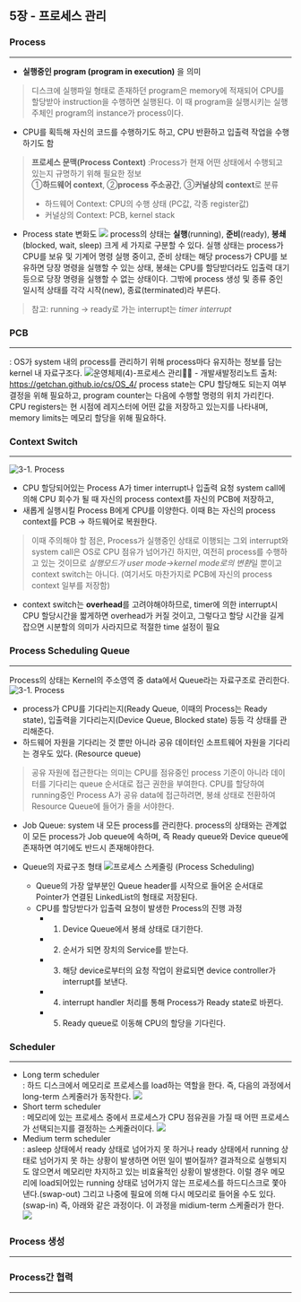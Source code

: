 ## 5장 - 프로세스 관리
### Process
---
- **실행중인 program (program in execution)** 을 의미
 > 디스크에 실행파일 형태로 존재하던 program은 memory에 적재되어 CPU를 할당받아 instruction을 수행하면 실행된다. 이 때 program을 실행시키는 실행 주체인 program의 instance가 process이다.
- CPU를 획득해 자신의 코드를 수행하기도 하고, CPU 반환하고 입출력 작업을 수행하기도 함
> **프로세스 문맥(Process Context)**
> :Process가 현재 어떤 상태에서 수행되고 있는지 규명하기 위해 필요한 정보  
>①**하드웨어 context**, ②**process 주소공간**, ③**커널상의 context**로 분류
>  - 하드웨어 Context: CPU의 수행 상태 (PC값, 각종 register값)
>  - 커널상의 Context: PCB, kernel stack 
- Process state 변화도
 ![](https://www2.cs.uic.edu/~jbell/CourseNotes/OperatingSystems/images/Chapter3/3_02_ProcessState.jpg)
process의 상태는 **실행**(running), **준비**(ready), **봉쇄**(blocked, wait, sleep) 크게 세 가지로 구분할 수 있다. 실행 상태는 process가 CPU를 보유 및 기계어 명령 실행 중이고, 준비 상태는 해당 process가 CPU를 보유하면 당장 명령을 실행할 수 있는 상태, 봉쇄는 CPU를 할당받더라도 입출력 대기 등으로 당장 명령을 실행할 수 없는 상태이다. 그밖에 process 생성 및 종류 중인 일시적 상태를 각각 시작(new), 종료(terminated)라 부른다. 
>참고: running -> ready로 가는 interrupt는 *timer interrupt*


### PCB
----
: OS가 system 내의 process를 관리하기 위해 process마다 유지하는 정보를 담는 kernel 내 자료구조다.
![운영체제(4)-프로세스 관리:man_factory_worker: - 개발새발정리노트](https://t1.daumcdn.net/cfile/tistory/99F6404A5B00FF8D16)
출처: https://getchan.github.io/cs/OS_4/
process state는 CPU 할당해도 되는지 여부 결정을 위해 필요하고,  program counter는 다음에 수행할 명령의 위치 가리킨다. CPU registers는 현 시점에 레지스터에 어떤 값을 저장하고 있는지를 나타내며, memory limits는 메모리 할당을 위해 필요하다.

### Context Switch
---
![3-1. Process](https://img1.daumcdn.net/thumb/R720x0.q80/?scode=mtistory2&fname=http%3A%2F%2Fcfile26.uf.tistory.com%2Fimage%2F997E5B425A42EFD10BC54B)
- CPU 할당되어있는 Process A가 timer interrupt나 입출력 요청 system call에 의해 CPU 회수가 될 때 자신의 process context를 자신의 PCB에 저장하고,  
- 새롭게 실행시킬 Process B에게 CPU를 이양한다. 이때 B는 자신의 process context를 PCB -> 하드웨어로 복원한다.
> 이때 주의해야 할 점은, Process가 실행중인 상태로 이행되는 그외 interrupt와 system call은 OS로 CPU 점유가 넘어가긴 하지만, 여전히 process를 수행하고 있는 것이므로 *실행모드가 user mode->kernel mode로의 변환*일 뿐이고 context switch는 아니다. (여기서도 마찬가지로 PCB에 자신의 process context 일부를 저장함)
- context switch는 **overhead**를 고려야해야하므로, timer에 의한 interrupt시 CPU 할당시간을 짧게하면 overhead가 커질 것이고, 그렇다고 할당 시간을 길게 잡으면 시분할의 의미가 사라지므로 적절한 time 설정이 필요

### Process Scheduling Queue
---
Process의 상태는 Kernel의 주소영역 중 data에서 Queue라는 자료구조로 관리한다.
![3-1. Process](https://img1.daumcdn.net/thumb/R720x0.q80/?scode=mtistory2&fname=http%3A%2F%2Fcfile6.uf.tistory.com%2Fimage%2F99D2B3435A42EF4C208C3E)
- process가 CPU를 기다리는지(Ready Queue, 이때의 Process는 Ready state), 입출력을 기다리는지(Device Queue, Blocked state) 등등 각 상태를 관리해준다.
- 하드웨어 자원을 기다리는 것 뿐만 아니라 공유 데이터인 소프트웨어 자원을 기다리는 경우도 있다.  (Resource queue)
>공유 자원에 접근한다는 의미는 CPU를 점유중인 process 기준이 아니라 데이터를 기다리는 queue 순서대로 접근 권한을 부여한다. CPU를 할당하여 running중인 Process A가 공유 data에 접근하려면, 봉쇄 상태로 전환하여 Resource Queue에 들어가 줄을 서야한다.

- Job Queue: system 내 모든 process를 관리한다. process의 상태와는 관계없이 모든 process가 Job queue에 속하며, 즉 Ready queue와 Device queue에 존재하면 여기에도 반드시 존재해야한다.

- Queue의 자료구조 형태
	![프로세스 스케줄링 (Process Scheduling)](https://img1.daumcdn.net/thumb/R720x0.q80/?scode=mtistory2&fname=http%3A%2F%2Fcfile28.uf.tistory.com%2Fimage%2F99E2FA395BDA5AD4243427)
	- Queue의 가장 앞부분인 Queue header를 시작으로 들어온 순서대로 Pointer가 연결된 LinkedList의 형태로 저장된다.  
	- CPU를 할당받다가 입출력 요청이 발생한 Process의 진행 과정
		- 1) Device Queue에서 봉쇄 상태로 대기한다. 
		- 2) 순서가 되면 장치의 Service를 받는다.
		- 3) 해당 device로부터의 요청 작업이 완료되면 device controller가 interrupt를 보낸다.
		- 4) interrupt handler 처리를 통해 Process가 Ready state로 바뀐다.
		- 5) Ready queue로 이동해 CPU의 할당을 기다린다.

### Scheduler
---
- Long term scheduler  
: 하드 디스크에서 메모리로 프로세스를 load하는 역할을 한다. 즉, 다음의 과정에서 long-term 스케줄러가 동작한다.
![](https://t1.daumcdn.net/cfile/tistory/123A763350E18EBC2F)
- Short term scheduler  
  : 메모리에 있는 프로세스 중에서 프로세스가 CPU 점유권을 가질 때 어떤 프로세스가 선택되는지를 결정하는 스케줄러이다.
![](https://t1.daumcdn.net/cfile/tistory/2552DD3650E18ECE0A)
- Medium term scheduler  
  : asleep 상태에서 ready 상태로 넘어가지 못 하거나 ready 상태에서 running 상태로 넘어가지 못 하는 상황이 발생하면 어떤 일이 벌어질까? 결과적으로 실행되지도 않으면서 메모리만 차지하고 있는 비효율적인 상황이 발생한다. 이럴 경우 메모리에 load되어있는 running 상태로 넘어가지 않는 프로세스를 하드디스크로 쫓아낸다.(swap-out) 그리고 나중에 필요에 의해 다시 메모리로 들어올 수도 있다.(swap-in) 즉, 아래와 같은 과정이다. 이 과정을 midium-term 스케줄러가 한다.
![](https://t1.daumcdn.net/cfile/tistory/0136394E50E1917011)



### Process 생성
---


### Process간 협력
---